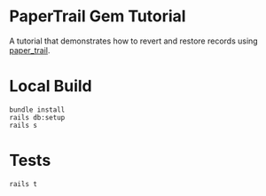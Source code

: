# PaperTrail Gem Tutorial

A tutorial that demonstrates how to revert and restore records using [paper_trail](https://github.com/paper-trail-gem/paper_trail).

# Local Build

```
bundle install
rails db:setup
rails s
```

# Tests

```
rails t
```
